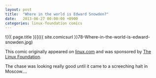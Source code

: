 ```yaml
---
layout: post
title:  "Where in the world is Edward Snowden?"
date:   2013-06-27 00:00:00 +0900
categories: linux-foundation comics
---
```


![{{ page.title }}]({{ site.comicsurl }}78-Where-in-the-world-is-edward-snowden.jpg)

This comic originally appeared on [linux.com](https://www.linux.com) and was sponsored by [The Linux Foundation](https://www.linuxfoundation.org/).


The chase was looking really good until it came to a screeching halt in Moscow....
